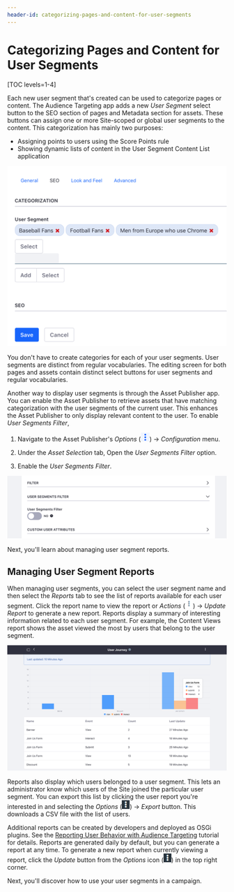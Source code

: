 ```yaml
---
header-id: categorizing-pages-and-content-for-user-segments
---
```


# Categorizing Pages and Content for User Segments

[TOC levels=1-4]

Each new user segment that's created can be used to categorize pages or content.
The Audience Targeting app adds a new *User Segment* select button to the SEO
section of pages and Metadata section for assets. These buttons can assign one
or more Site-scoped or global user segments to the content. This categorization
has mainly two purposes:

- Assigning points to users using the Score Points rule
- Showing dynamic lists of content in the User Segment Content List application

![Figure 1: Pages and content can be categorized for user segments.](../../images-dxp/audience-targeting-categorization.png)

You don't have to create categories for each of your user segments. User
segments are distinct from regular vocabularies. The editing screen for both
pages and assets contain distinct select buttons for user segments and regular
vocabularies.

Another way to display user segments is through the Asset Publisher app. You can
enable the Asset Publisher to retrieve assets that have matching categorization
with the user segments of the current user. This enhances the Asset Publisher to
only display relevant content to the user. To enable *User Segments Filter*,

1.  Navigate to the Asset Publisher's *Options* 
    (![Options](../../images-dxp/icon-app-options.png)) &rarr; *Configuration* 
    menu.

2.  Under the *Asset Selection* tab, Open the *User Segments Filter* option.

3.  Enable the *User Segments Filter*.

![Figure 2: Enabling the User Segments Filter retrieves assets that match the current user's user segments.](../../images-dxp/audience-targeting-asset-publisher-filtering.png)

Next, you'll learn about managing user segment reports.

## Managing User Segment Reports

When managing user segments, you can select the user segment name and then
select the *Reports* tab to see the list of reports available for each user
segment. Click the report name to view the report or *Actions*
(![Actions](../../images-dxp/icon-actions.png)) &rarr; *Update Report* to
generate a new report. Reports display a summary of interesting information
related to each user segment. For example, the Content Views report shows the
asset viewed the most by users that belong to the user segment.

![Figure 3: This report displays what pages the user segment has visited.](../../images-dxp/audience-targeting-user-segment-report.png)

Reports also display which users belonged to a user segment. This lets an
administrator know which users of the Site joined the particular user segment.
You can export this list by clicking the user report you're interested in and
selecting the *Options* (![Options](../../images-dxp/icon-options.png)) &rarr;
*Export* button. This downloads a CSV file with the list of users.

Additional reports can be created by developers and deployed as OSGi plugins.
See the [Reporting User Behavior with Audience Targeting](/docs/7-1/tutorials/-/knowledge_base/t/reporting-user-behavior-with-audience-targeting)
tutorial for details. Reports are generated daily by default, but you can
generate a report at any time. To generate a new report when currently viewing
a report, click the *Update* button from the *Options* icon
(![Options](../../images-dxp/icon-options.png)) in the top right corner.

Next, you'll discover how to use your user segments in a campaign.
